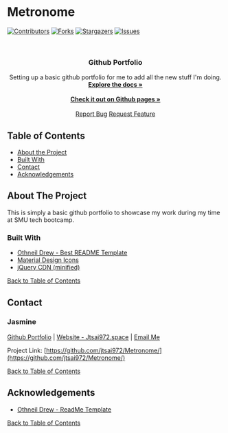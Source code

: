 # Metronome

<!--# Metronome
Attempting to create a simple visual metronome. -->


[![Contributors][contributors-shield]][contributors-url]
[![Forks][forks-shield]][forks-url]
[![Stargazers][stars-shield]][stars-url]
[![Issues][issues-shield]][issues-url]

<!-- PROJECT LOGO -->
<br />
<p align="center">
  <!-- <a href="https://jtsai972.github.io/Metronome/">
  <img src="https://raw.githubusercontent.com/jtsai972/Metronome/master/assets/images/Portfolio-SS-2019-10-19-v02.png" width="320">
  </a> -->

  <h3 align="center">Github Portfolio</h3>

  <p align="center">
    Setting up a basic github portfolio for me to add all the new stuff I'm doing.
    <br />
    <a href="https://github.com/jtsai972/Metronome/"><strong>Explore the docs »</strong></a>
    <br />
    <br />
    <a href="https://jtsai972.github.io/Metronome/"><strong>Check it out on Github pages »</strong></a>
    <br />
    <br />
    <a href="https://github.com/jtsai972/Metronome/issues">Report Bug</a>
    <a href="https://github.com/jtsai972/Metronome/issues">Request Feature</a>
  </p>
</p>



<!-- TABLE OF CONTENTS -->
## Table of Contents

* [About the Project](#about-the-project)
* [Built With](#built-with)
* [Contact](#contact)
* [Acknowledgements](#acknowledgements)


<!-- ABOUT THE PROJECT -->
## About The Project
This is simply a basic github portfolio to showcase my work during my time at SMU tech bootcamp.

### Built With
 * [Othneil Drew - Best README Template](https://github.com/othneildrew/Best-README-Template)
 * [Material Design Icons](https://material.io/resources/icons/)
 * [jQuery CDN (minified)](https://code.jquery.com/)
 
 
 [Back to Table of Contents](#table-of-contents)

<!-- CONTACT -->
## Contact

### Jasmine 
[Github Portfolio](https://jtsai972.github.io/Metronome/) | [Website - Jtsai972.space](jtsai972.space) | [Email Me](jtsai972@gmail.com)

Project Link: [https://github.com/jtsai972/Metronome/](https://github.com/jtsai972/Metronome/)

[Back to Table of Contents](#table-of-contents)

<!-- ACKNOWLEDGEMENTS -->
## Acknowledgements
* [Othneil Drew - ReadMe Template](https://github.com/othneildrew/)

[Back to Table of Contents](#table-of-contents)

<!-- MARKDOWN LINKS & IMAGES -->
<!-- https://www.markdownguide.org/basic-syntax/#reference-style-links -->
[contributors-shield]: https://img.shields.io/github/contributors/jtsai972/Metronome.svg?style=flat-square
[contributors-url]: https://github.com/jtsai972/Metronome/graphs/contributors
[forks-shield]: https://img.shields.io/github/forks/jtsai972/Metronome.svg?style=flat-square
[forks-url]: https://github.com/jtsai972/Metronome/network/members
[stars-shield]: https://img.shields.io/github/stars/jtsai972/Metronome.svg?style=flat-square
[stars-url]: https://github.com/jtsai972/Metronome/stargazers
[issues-shield]: https://img.shields.io/github/issues/jtsai972/Metronome.svg?style=flat-square
[issues-url]: https://github.com/jtsai972/Metronome/issues

